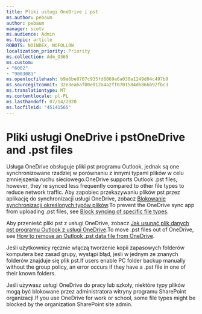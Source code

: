 ```yaml
---
title: Pliki usługi OneDrive i pst
ms.author: pebaum
author: pebaum
manager: scotv
ms.audience: Admin
ms.topic: article
ROBOTS: NOINDEX, NOFOLLOW
localization_priority: Priority
ms.collection: Adm_O365
ms.custom:
- "6002"
- "9003081"
ms.openlocfilehash: b9a6be8707c935fd8069a6a030a1249d04c497b9
ms.sourcegitcommit: 32e3ea6af00e012a4a2ff0701584d6866b92fbc3
ms.translationtype: MT
ms.contentlocale: pl-PL
ms.lasthandoff: 07/14/2020
ms.locfileid: "45141565"
---
```

# <a name="onedrive-and-pst-files"></a><span data-ttu-id="7cb09-102">Pliki usługi OneDrive i pst</span><span class="sxs-lookup"><span data-stu-id="7cb09-102">OneDrive and .pst files</span></span> 

<span data-ttu-id="7cb09-103">Usługa OneDrive obsługuje pliki pst programu Outlook, jednak są one synchronizowane rzadziej w porównaniu z innymi typami plików w celu zmniejszenia ruchu sieciowego.</span><span class="sxs-lookup"><span data-stu-id="7cb09-103">OneDrive supports Outlook .pst files, however, they're synced less frequently compared to other file types to reduce network traffic.</span></span> <span data-ttu-id="7cb09-104">Aby zapobiec przekazywaniu plików pst przez aplikację do synchronizacji usługi OneDrive, zobacz [Blokowanie synchronizacji określonych typów plików](https://docs.microsoft.com/onedrive/block-file-types).</span><span class="sxs-lookup"><span data-stu-id="7cb09-104">To prevent the OneDrive sync app from uploading .pst files, see [Block syncing of specific file types](https://docs.microsoft.com/onedrive/block-file-types).</span></span> 

<span data-ttu-id="7cb09-105">Aby przenieść pliki pst z usługi OneDrive, zobacz [Jak usunąć plik danych pst programu Outlook z usługi OneDrive](https://support.microsoft.com/office/how-to-remove-an-outlook-pst-data-file-from-onedrive-b6b9e522-59bd-40f7-949f-168d0aa9b38e).</span><span class="sxs-lookup"><span data-stu-id="7cb09-105">To move .pst files out of OneDrive, see [How to remove an Outlook .pst data file from OneDrive](https://support.microsoft.com/office/how-to-remove-an-outlook-pst-data-file-from-onedrive-b6b9e522-59bd-40f7-949f-168d0aa9b38e).</span></span> 

<span data-ttu-id="7cb09-106">Jeśli użytkownicy ręcznie włączą tworzenie kopii zapasowych folderów komputera bez zasad grupy, wystąpi błąd, jeśli w jednym ze znanych folderów znajduje się plik pst.</span><span class="sxs-lookup"><span data-stu-id="7cb09-106">If users enable PC folder backup manually without the group policy, an error occurs if they have a .pst file in one of their known folders.</span></span>

<span data-ttu-id="7cb09-107">Jeśli używasz usługi OneDrive do pracy lub szkoły, niektóre typy plików mogą być blokowane przez administratora witryny programu SharePoint organizacji.</span><span class="sxs-lookup"><span data-stu-id="7cb09-107">If you use OneDrive for work or school, some file types might be blocked by the organization SharePoint site admin.</span></span>